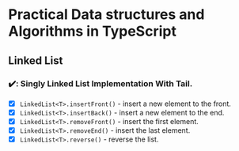# Practical Data structures and Algorithms in TypeScript

## Linked List

### :heavy_check_mark:: Singly Linked List Implementation With Tail.

- [x] `LinkedList<T>.insertFront()`             - insert a new element to the front.
- [x] `LinkedList<T>.insertBack()`              - insert a new element to the end.
- [x] `LinkedList<T>.removeFront()`             - insert the first element.
- [x] `LinkedList<T>.removeEnd()`               - insert the last element.
- [x] `LinkedList<T>.reverse()`                 - reverse the list.
